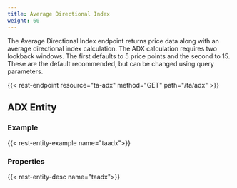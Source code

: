 ```yaml
---
title: Average Directional Index
weight: 60
---
```


The Average Directional Index endpoint returns price data along with an average directional index
calculation. The ADX calculation requires two lookback windows. The first defaults to 5 price points and
the second to 15. These are the default recommended, but can be changed using query parameters.

{{< rest-endpoint resource="ta-adx" method="GET" path="/ta/adx" >}}

## ADX Entity

### Example
{{< rest-entity-example name="taadx">}}

### Properties
{{< rest-entity-desc name="taadx">}}

